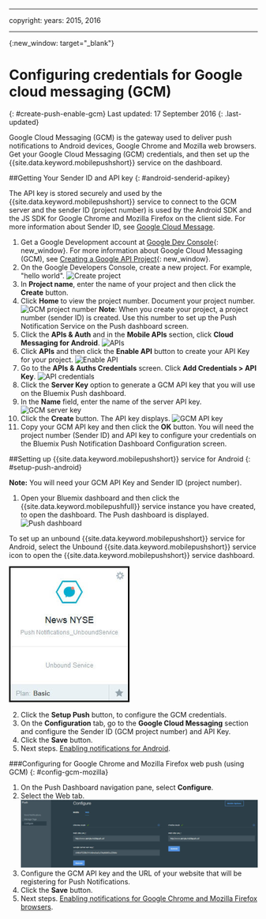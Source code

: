 
---

copyright:
years: 2015, 2016

---

{:new_window: target="_blank"}
# Configuring credentials for Google cloud messaging (GCM)
{: #create-push-enable-gcm}
Last updated: 17 September 2016
{: .last-updated}

Google Cloud Messaging (GCM) is the gateway used to deliver push notifications to Android devices, Google Chrome and Mozilla web browsers. Get your Google Cloud Messaging (GCM) credentials, and then set up the {{site.data.keyword.mobilepushshort}} service on the dashboard.

##Getting Your Sender ID and API key
{: #android-senderid-apikey}

The API key is stored securely and used by the {{site.data.keyword.mobilepushshort}} service to connect to the GCM server and the sender ID (project number) is used by the Android SDK and the JS SDK for  Google Chrome and Mozilla Firefox on the client side. For more information about  Sender ID, see [Google Cloud Message](https://developers.google.com/cloud-messaging/gcm#arch).

1. Get a Google Development account at [Google Dev Console](https://console.developers.google.com/start){: new_window}. For more information about Google Cloud Messaging (GCM), see [Creating a Google API Project](https://developers.google.com/console/help/new/){: new_window}.
2. On the Google Developers Console, create a new project. For example, "hello world".
	![Create project](images/gcm_createproject.jpg)
3. In **Project name**, enter the name of your project and then click the **Create** button.
4. Click **Home** to view the project number. Document your project number.
	![GCM project number](images/gcm_projectnumber.jpg)
	**Note**: When you create your project, a project number (sender ID) is created. Use this number to set up the Push Notification Service on the Push dashboard screen.
5. Click the **APIs & Auth** and in the **Mobile APIs** section, click **Cloud Messaging for Android**.
	![APIs](images/gcm_mobileapi.jpg)
6. Click **APIs** and then click the **Enable API** button to create your API Key for your project.
	![Enable API ](images/gcm_enable_api.jpg)
7. Go to the **APIs & Auths Credentials** screen. Click **Add Credentials > API Key**.
	![API credentials](images/api_credentials.jpg)
8. Click the **Server Key** option to generate a GCM API key that you will use on the Bluemix Push dashboard.
9. In the **Name** field, enter the name of the server API key.
	![GCM server key](images/gcm_serverkey.jpg)
10. Click the **Create** button. The API key displays.
	![GCM API key](images/gcm_apikey.jpg)
11. Copy your GCM API key and then click the **OK** button. You will need the project number (Sender ID) and API key to configure your credentials on the Bluemix Push Notification Dashboard Configuration screen. 


##Setting up {{site.data.keyword.mobilepushshort}} service for Android
{: #setup-push-android}

**Note:** You will need your GCM API Key and Sender ID (project number). 

1. Open your Bluemix dashboard and then click the {{site.data.keyword.mobilepushfull}} service instance you have created, to open the dashboard. The Push dashboard is displayed.
![Push dashboard](images/setup_push_main.jpg)

To set up an unbound {{site.data.keyword.mobilepushshort}} service for Android, select the Unbound {{site.data.keyword.mobilepushshort}} service icon to open the {{site.data.keyword.mobilepushshort}} service dashboard.

![Push dashboard](images/push_unbound.jpg)

2. Click the **Setup Push** button, to configure the GCM credentials.
1. On the **Configuration** tab, go to the **Google Cloud Messaging** section and configure the Sender ID (GCM project number) and API Key.
4. Click the **Save** button. 
5. Next steps. [Enabling notifications for Android](c_enable_push.html).

###Configuring for Google Chrome and Mozilla Firefox web push (using GCM)
{: #config-gcm-mozilla}

1. On the Push Dashboard navigation pane, select **Configure**. 
2. Select the Web tab.  
	![WebPush Configurations](images/webpush_configure.jpg)
3. Configure the GCM API key and the URL of your website that will be registering for Push Notifications.
4. Click the **Save** button.
5. Next steps. [Enabling notifications for Google Chrome and Mozilla Firefox browsers](c_enable_push.html).

